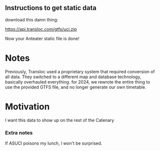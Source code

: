## Instructions to get static data

download this damn thing:

https://api.transloc.com/gtfs/uci.zip

Now your Anteater static file is done!

# Notes

Previously, Transloc used a proprietary system that required conversion of all data. They switched to a different map and database technology, basically overhauled everything. for 2024, we rewrote the entire thing to use the provided GTFS file, and no longer generate our own timetable.

# Motivation

I want this data to show up on the rest of the Catenary

### Extra notes

If ASUCI poisons my lunch, I won't be surprised.